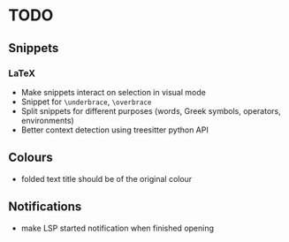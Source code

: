 # TODO
## Snippets
### LaTeX
 - Make snippets interact on selection in visual mode
 - Snippet for `\underbrace`, `\overbrace`
 - Split snippets for different purposes (words, Greek symbols, operators, environments)
 - Better context detection using treesitter python API
## Colours
 - folded text title should be of the original colour
## Notifications
 - make LSP started notification when finished opening
